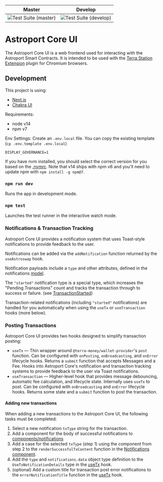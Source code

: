 | Master | Develop |
| ------ | ------- |
| ![Test Suite (master)](https://github.com/astroport-fi/astroport-core-frontend/actions/workflows/test_suite.yml/badge.svg?branch=master) | ![Test Suite (develop)](https://github.com/astroport-fi/astroport-core-frontend/actions/workflows/test_suite.yml/badge.svg?branch=develop) |

# Astroport Core UI

The Astroport Core UI is a web frontend used for interacting with the Astroport Smart Contracts. It is intended to be used with the [Terra Station Extension](https://terra.money/extension) plugin for Chromium browsers.

## Development

This project is using:

- [Next.js](https://github.com/vercel/next.js)
- [Chakra UI](https://chakra-ui.com)

Requirements:
- node v14
- npm v7

Env Settings:
Create an `.env.local` file. You can copy the existing template (`cp .env.template .env.local`)

```
DISPLAY_GOVERNANCE=1
```

If you have nvm installed, you should select the correct version for you based on the [.nvmrc](.nvmrc). Note that v14 ships with npm v6 and you'll need to update npm with `npm install -g npm@7`.

### `npm run dev`

Runs the app in development mode.

### `npm test`

Launches the test runner in the interactive watch mode.

### Notifications & Transaction Tracking

Astroport Core UI provides a notification system that uses Toast-style notifications to provide feedback to the user.

Notifications can be added via the `addNotification` function returned by the `useAstroswap` hook.

Notification payloads include a `type` and other attributes, defined in the notifications [model](modules/common/notifications/model.ts).

The `"started"` notification type is a special type, which increases the "Pending Transactions" count and tracks the transaction through to success or failure. (see [TransactionStarted](components/notifications/TransactionStarted.tsx))

Transaction-related notifications (including `"started"` notifications) are handled for you automatically when using the `useTx` or `useTransaction` hooks (more below).

### Posting Transactions

Astroport Core UI provides two hooks designed to simplify transaction posting:
- `useTx` — Thin wrapper around `@terra-money/wallet-provider`'s `post` function. Can be configured with `onPosting`, `onBroadcasting`, and `onError` lifecycle hooks. Returns a `submit` function that accepts Messages and a Fee. Hooks into Astroport Core's notification and transaction tracking systems to provide feedback to the user via Toast notifications.
- `useTransaction` — Higher-level hook that provides message debouncing, automatic fee calculation, and lifecycle state. Internally uses `useTx` to post. Can be configured with `onBroadcasting` and `onError` lifecycle hooks. Returns some state and a `submit` function to post the transaction.

#### Adding new transactions

When adding a new transactions to the Astroport Core UI, the following tasks must be completed:
1. Select a new notification `txType` string for the transaction.
2. Add a component for the body of successful notifications to [components/notifications](components/notifications)
3. Add a case for the selected `txType` (step 1) using the component from step 2 to the `renderSuccessfulTxContent` function in the [Notifications component](components/Notifications.tsx).
4. Add the `type` and `notifications.data` object type definition to the `UseTxNotificationDetails` type in the [useTx](modules/common/hooks/useTx.ts) hook.
5. (optional) Add a custom title for transaction post error notifications to the `errorNotificationTitle` function in the [useTx](modules/common/hooks/useTx.ts) hook.
